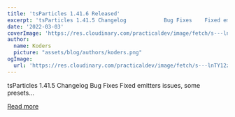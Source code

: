 ```yaml
---
title: 'tsParticles 1.41.6 Released'
excerpt: 'tsParticles 1.41.5 Changelog            Bug Fixes    Fixed emitters issues, some presets...'
date: '2022-03-03'
coverImage: 'https://res.cloudinary.com/practicaldev/image/fetch/s---lnTY12z--/c_imagga_scale,f_auto,fl_progressive,h_420,q_auto,w_1000/https://dev-to-uploads.s3.amazonaws.com/uploads/articles/85e8x1rpt0syk7gs6clc.jpg'
author:
  name: Koders
  picture: "assets/blog/authors/koders.png"
ogImage:
  url: 'https://res.cloudinary.com/practicaldev/image/fetch/s---lnTY12z--/c_imagga_scale,f_auto,fl_progressive,h_420,q_auto,w_1000/https://dev-to-uploads.s3.amazonaws.com/uploads/articles/85e8x1rpt0syk7gs6clc.jpg'
---
```


tsParticles 1.41.5 Changelog            Bug Fixes    Fixed emitters issues, some presets...

[Read more](https://dev.to/matteobruni/tsparticles-1416-released-3jo)
